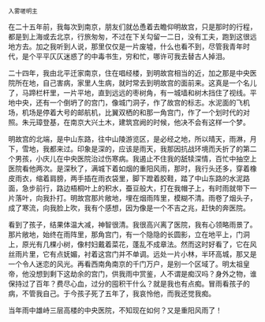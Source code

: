     入雾嗟明主 

   在二十五年前，我每次到南京，朋友们就怂恿着去瞻仰明故宫，只是那时的行程，都是到上海或去北京，行旅匆匆，不过在下关勾留一二日，没有工夫，跑到这很远地方去。加之我听到人说，那里仅仅是一片废墟，什么也看不到，尽管我青年时代，是个平平仄仄迷惑了的中毒书生，穷和忙，哪许可我去替古人掉泪。

   二十四年，我由北平迁家南京，住在唱经楼，到明故宫相当的近，加之那是中央医院所在地，自己害病，家里人生病，就时常去到明故宫的面前来。这真是一个名儿了，马蹄栏杆里，一片平地，直到远远的枣树角，有一城墙和树木挡住了视线。平地中央，还有一个倒坍了的宫门，像城门洞子，作了故宫的标志。水泥面的飞机场，机场是停着大号的邮航机，比翼双栖的和那一角宫门，作了一个划时代的对照。朱元璋登基，在南京大兴土木，建筑宫阙的时候，他决不会有这样一个梦。

   明故宫的北端，是中山东路，往中山陵游览区，是必经之地，所以晴天，雨淋，月下，雪地，我都来过。印象是深的，应该是雨天，我那因抗战环境而夭折了的第二个男孩，小庆儿在中央医院治过伤寒病。我遏止不住我的舐犊深情，百忙中抽空上医院看他两次。是深秋了，满城下着如烟的重阳风雨，那时，我行头还多，穿着橡皮雨衣，缩着肩膀，两手插在雨衣袋里，脚下蹬着胶鞋，踏了中山东路的水泥路面，急步前行，路边梧桐叶上的积水，蚕豆般大，打在我帽子上，有时雨就带下一片落叶，向我扑打。明故宫那片敞地，埋在烟雨阵里，模糊不清。雨卷了烟头子，成了寒流，向我脸上吹，我有个感想，因为像是一个不吉之兆，赶快的奔医院。

   看到了孩子，结果体温大减，神智很清。我很高兴离了医院，我有心领略雨景了。那片敞地，始终在雨阵里，那角宫门，有一个隐隐的长圆影，立在地平上，门洞上，原光有几棵小树，像村妇戴着菜花，蓬乱不成章法。然而这时好看了，它在风丝雨片里，它有点妩媚，衬着这宫门并不单调。远处一片小林，半环高城，那又是一个令人迷恋的风光。再看西南角南京的千门万户，是别一个区域了。明太祖皇帝，他没想到剩下这劫余的宫门，供我雨中赏鉴，人不谓是痴汉吗？身外之物，谁保持过了百年？费尽心血，过分的囤积干什么？就是我也有点痴。冒雨看孩子的病，不管我自己。于今孩子死了五年了，我哀怜他，而我还觉我痴。

   当年雨中雄峙三层高楼的中央医院，不知现在如何？又是重阳风雨了！

